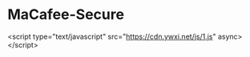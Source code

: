 # MaCafee-Secure
&lt;script type="text/javascript" src="https://cdn.ywxi.net/js/1.js" async>&lt;/script>
